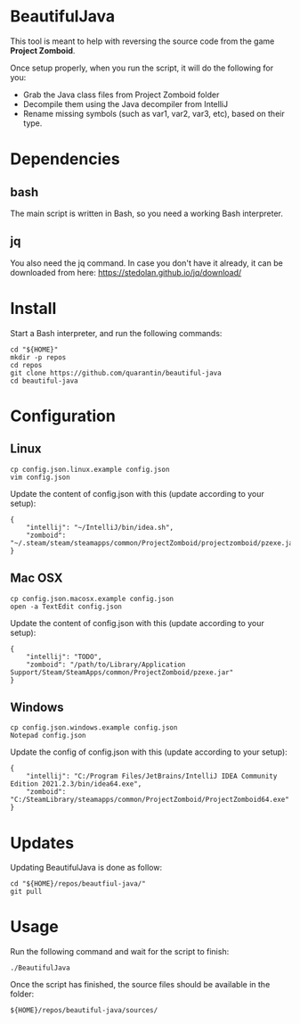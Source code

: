 # BeautifulJava
This tool is meant to help with reversing the source code from the game **Project Zomboid**.

Once setup properly, when you run the script, it will do the following for you:
- Grab the Java class files from Project Zomboid folder
- Decompile them using the Java decompiler from IntelliJ
- Rename missing symbols (such as var1, var2, var3, etc), based on their type.

# Dependencies
## bash
The main script is written in Bash, so you need a working Bash interpreter.

## jq
You also need the jq command. In case you don't have it already, it can be downloaded from here: https://stedolan.github.io/jq/download/

# Install
Start a Bash interpreter, and run the following commands:

	cd "${HOME}"
	mkdir -p repos
	cd repos
	git clone https://github.com/quarantin/beautiful-java
	cd beautiful-java

# Configuration
## Linux
	cp config.json.linux.example config.json
	vim config.json
Update the content of config.json with this (update according to your setup):

	{
		"intellij": "~/IntelliJ/bin/idea.sh",
		"zomboid": "~/.steam/steam/steamapps/common/ProjectZomboid/projectzomboid/pzexe.jar"
	}

## Mac OSX
	cp config.json.macosx.example config.json
	open -a TextEdit config.json
Update the content of config.json with this (update according to your setup):

	{
		"intellij": "TODO",
		"zomboid": "/path/to/Library/Application Support/Steam/SteamApps/common/ProjectZomboid/pzexe.jar"
	}

## Windows
	cp config.json.windows.example config.json
	Notepad config.json
Update the config of config.json with this (update according to your setup):

	{
		"intellij": "C:/Program Files/JetBrains/IntelliJ IDEA Community Edition 2021.2.3/bin/idea64.exe",
		"zomboid": "C:/SteamLibrary/steamapps/common/ProjectZomboid/ProjectZomboid64.exe"
	}

# Updates
Updating BeautifulJava is done as follow:

	cd "${HOME}/repos/beautfiul-java/"
	git pull

# Usage
Run the following command and wait for the script to finish:

	./BeautifulJava
Once the script has finished, the source files should be available in the folder:

	${HOME}/repos/beautiful-java/sources/
